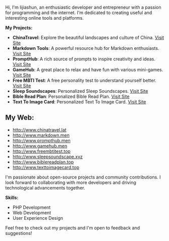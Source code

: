 Hi, I'm lijiashun, an enthusiastic developer and entrepreneur with a passion for programming and the internet. I'm dedicated to creating useful and interesting online tools and platforms.

**My Projects:**

- **ChinaTravel**: Explore the beautiful landscapes and culture of China. [Visit Site](http://www.chinatravel.lat)
- **Markdown Tools**: A powerful resource hub for Markdown enthusiasts. [Visit Site](http://www.markdown.men)
- **PromptHub**: A rich source of prompts to inspire creativity and ideas. [Visit Site](http://www.prompthub.men)
- **GameHub**: A great place to relax and have fun with various mini-games. [Visit Site](http://www.gamehub.men)
- **Free MBTI Test**: A free personality test to understand yourself better. [Visit Site](http://www.freembtitest.top)
- **Sleep Soundscapes**: Personalized Sleep Soundscapes. [Visit Site](http://www.sleepsoundscape.xyz)
- **Bible Read Plan**: Personalized Bible Read Plan. [Visit Site](http://www.biblereadplan.top)
- **Text To Image Card**: Personalized Text To Image Card. [Visit Site](http://www.texttoimagecard.top)

## My Web:

- http://www.chinatravel.lat
- http://www.markdown.men
- http://www.prompthub.men
- http://www.gamehub.men
- http://www.freembtitest.top
- http://www.sleepsoundscape.xyz
- http://www.biblereadplan.top
- http://www.texttoimagecard.top



I'm passionate about open-source projects and community contributions. I look forward to collaborating with more developers and driving technological advancements together.

**Skills:**
- PHP Development
- Web Development
- User Experience Design

Feel free to check out my projects and I'm open to feedback and suggestions!

